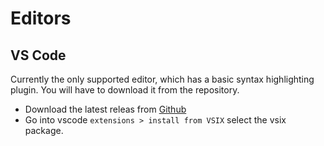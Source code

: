 # Editors

## VS Code

Currently the only supported editor, which has a basic syntax highlighting plugin. You will have to download it from the repository.

* Download the latest releas from [Github](https://github.com/alexstory/renelle-vs-code)
* Go into vscode `extensions > install from VSIX` select the vsix package.